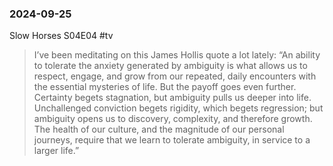 ### 2024-09-25

Slow Horses S04E04 #tv 

> I’ve been meditating on this James Hollis quote a lot lately: “An ability to tolerate the anxiety generated by ambiguity is what allows us to respect, engage, and grow from our repeated, daily encounters with the essential mysteries of life. But the payoff goes even further. Certainty begets stagnation, but ambiguity pulls us deeper into life. Unchallenged conviction begets rigidity, which begets regression; but ambiguity opens us to discovery, complexity, and therefore growth. The health of our culture, and the magnitude of our personal journeys, require that we learn to tolerate ambiguity, in service to a larger life.”